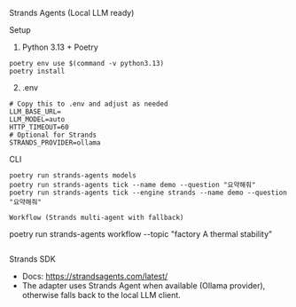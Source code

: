 Strands Agents (Local LLM ready)

Setup

1. Python 3.13 + Poetry

```
poetry env use $(command -v python3.13)
poetry install
```

2. .env

```
# Copy this to .env and adjust as needed
LLM_BASE_URL=
LLM_MODEL=auto
HTTP_TIMEOUT=60
# Optional for Strands
STRANDS_PROVIDER=ollama
```

CLI

```
poetry run strands-agents models
poetry run strands-agents tick --name demo --question "요약해줘"
poetry run strands-agents tick --engine strands --name demo --question "요약해줘"

Workflow (Strands multi-agent with fallback)
```

poetry run strands-agents workflow --topic "factory A thermal stability"

```

```

Strands SDK

- Docs: https://strandsagents.com/latest/
- The adapter uses Strands Agent when available (Ollama provider), otherwise falls back to the local LLM client.
